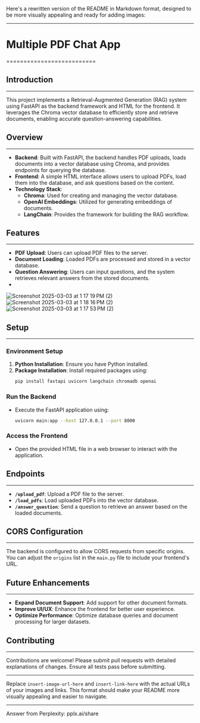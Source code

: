 Here's a rewritten version of the README in Markdown format, designed to be more visually appealing and ready for adding images:

---

# Multiple PDF Chat App
==========================

## Introduction
---------------

This project implements a Retrieval-Augmented Generation (RAG) system using FastAPI as the backend framework and HTML for the frontend. It leverages the Chroma vector database to efficiently store and retrieve documents, enabling accurate question-answering capabilities.

## Overview
------------

- **Backend**: Built with FastAPI, the backend handles PDF uploads, loads documents into a vector database using Chroma, and provides endpoints for querying the database.
- **Frontend**: A simple HTML interface allows users to upload PDFs, load them into the database, and ask questions based on the content.
- **Technology Stack**:
  - **Chroma**: Used for creating and managing the vector database.
  - **OpenAI Embeddings**: Utilized for generating embeddings of documents.
  - **LangChain**: Provides the framework for building the RAG workflow.

## Features
------------

- **PDF Upload**: Users can upload PDF files to the server.
- **Document Loading**: Loaded PDFs are processed and stored in a vector database.
- **Question Answering**: Users can input questions, and the system retrieves relevant answers from the stored documents.
- 


![Screenshot 2025-03-03 at 1 17 19 PM (2)](https://github.com/user-attachments/assets/3b51bc7a-52df-441b-845a-897d4e5a5179)
![Screenshot 2025-03-03 at 1 18 16 PM (2)](https://github.com/user-attachments/assets/c220d472-5d9a-49b6-913f-6ea22448aa70)
![Screenshot 2025-03-03 at 1 17 53 PM (2)](https://github.com/user-attachments/assets/03b74682-06d9-436c-992b-e2f769296f24)

## Setup
---------

### Environment Setup

1. **Python Installation**: Ensure you have Python installed.
2. **Package Installation**: Install required packages using:
   ```bash
   pip install fastapi uvicorn langchain chromadb openai
   ```

### Run the Backend

- Execute the FastAPI application using:
  ```bash
  uvicorn main:app --host 127.0.0.1 --port 8000
  ```

### Access the Frontend

- Open the provided HTML file in a web browser to interact with the application.

## Endpoints
------------

- **`/upload_pdf`**: Upload a PDF file to the server.
- **`/load_pdfs`**: Load uploaded PDFs into the vector database.
- **`/answer_question`**: Send a question to retrieve an answer based on the loaded documents.

## CORS Configuration
---------------------

The backend is configured to allow CORS requests from specific origins. You can adjust the `origins` list in the `main.py` file to include your frontend's URL.

## Future Enhancements
----------------------

- **Expand Document Support**: Add support for other document formats.
- **Improve UI/UX**: Enhance the frontend for better user experience.
- **Optimize Performance**: Optimize database queries and document processing for larger datasets.

## Contributing
--------------

Contributions are welcome! Please submit pull requests with detailed explanations of changes. Ensure all tests pass before submitting.

---

Replace `insert-image-url-here` and `insert-link-here` with the actual URLs of your images and links. This format should make your README more visually appealing and easier to navigate.

---
Answer from Perplexity: pplx.ai/share
